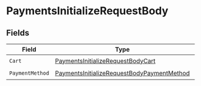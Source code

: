 # PaymentsInitializeRequestBody


## Fields

| Field                                                                                                               | Type                                                                                                                | Required                                                                                                            | Description                                                                                                         |
| ------------------------------------------------------------------------------------------------------------------- | ------------------------------------------------------------------------------------------------------------------- | ------------------------------------------------------------------------------------------------------------------- | ------------------------------------------------------------------------------------------------------------------- |
| `Cart`                                                                                                              | [PaymentsInitializeRequestBodyCart](../../models/operations/paymentsinitializerequestbodycart.md)                   | :heavy_check_mark:                                                                                                  | N/A                                                                                                                 |
| `PaymentMethod`                                                                                                     | [PaymentsInitializeRequestBodyPaymentMethod](../../models/operations/paymentsinitializerequestbodypaymentmethod.md) | :heavy_check_mark:                                                                                                  | N/A                                                                                                                 |
